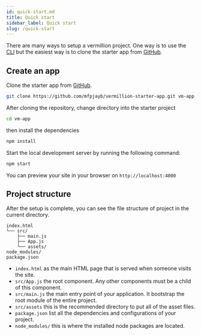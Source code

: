```yaml
---
id: quick-start.md
title: Quick start
sidebar_label: Quick start
slug: /quick-start
---
```


There are many ways to setup a vermillion project.
One way is to use the [CLI](cli-installation.md) but the easiest way is to clone the starter app from [GitHub](https://github.com/mfpjayb/vermillion-starter-app).

## Create an app

Clone the starter app from [GitHub](https://github.com/mfpjayb/vermillion-starter-app).

```bash
git clone https://github.com/mfpjayb/vermillion-starter-app.git vm-app
```
After cloning the repository, change directory into the starter project

```bash
cd vm-app
```

then install the dependencies

```bash
npm install
```
Start the local development server by running the following command:

```bash
npm start
```
You can preview your site in your browser on `http://localhost:4000`

## Project structure

After the setup is complete, you can see the file structure of project in the current directory.

```
index.html
└── src/
    ├── main.js
    ├── App.js
    └── assets/
node_modules/
package.json
```
* `index.html` as the main HTML page that is served when someone visits the site.
* `src/App.js` the root component. Any other components must be a child of this component.
* `src/main.js` the main entry point of your application. It bootstrap the root module of the entire project.
* `src/assets` this is the recommended directory to put all of the asset files.
* `package.json` list all the dependencies and configurations of your project.
* `node_modules/` this is where the installed node packages are located.

